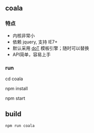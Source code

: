 ## coala

### 特点

* 内核非常小
* 依赖 jquery, 支持 IE7+
* 默认采用 [doT](http://olado.github.io/doT/) 模板引擎；随时可以替换
* API简单，容易上手

### run

  cd coala

  npm install

  npm start

## build

	npm run coala
